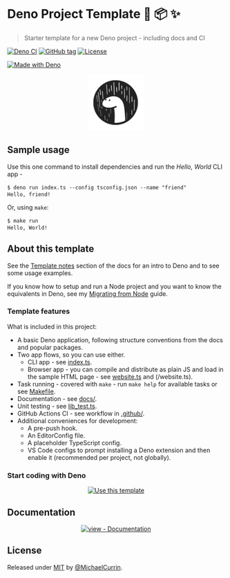 # Deno Project Template 🦕 📦 ✨
> Starter template for a new Deno project - including docs and CI

[![Deno CI](https://github.com/MichaelCurrin/deno-project-template/workflows/Deno%20CI/badge.svg)](https://github.com/MichaelCurrin/deno-project-template/actions?query=workflow:"Deno+CI" "GitHub Actions CI")
[![GitHub tag](https://img.shields.io/github/tag/MichaelCurrin/deno-project-template?include_prereleases=&sort=semver)](https://github.com/MichaelCurrin/deno-project-template/releases/)
[![License](https://img.shields.io/badge/License-MIT-blue)](#license)

[![Made with Deno](https://img.shields.io/badge/Deno-1.x-blue?logo=deno&logoColor=white)](https://deno.land)


<div align="center">
    <a href="https://deno.land" title="Go to Deno homepage">
        <img src="https://raw.githubusercontent.com/github/explore/master/topics/deno/deno.png"
             alt="node icon"
             width="130" height="130" />
    </a>
</div>


## Sample usage

Use this one command to install dependencies and run the _Hello, World_ CLI app - 

```console
$ deno run index.ts --config tsconfig.json --name "friend"
Hello, friend!
```

Or, using `make`:

```console
$ make run
Hello, World!
```


## About this template

<!-- TODO: Delete this section on your copy of this template. -->

See the [Template notes](/docs/template-notes/) section of the docs for an intro to Deno and to see some usage examples.

If you know how to setup and run a Node project and you want to know the equivalents in Deno, see my [Migrating from Node](https://michaelcurrin.github.io/dev-cheatsheets/cheatsheets/javascript/deno/migrating-from-node.html) guide.

### Template features

What is included in this project:

- A basic Deno application, following structure conventions from the docs and popular packages.
- Two app flows, so you can use either.
    - CLI app - see [index.ts](/index.ts).
    - Browser app - you can compile and distribute as plain JS and load in the sample HTML page - see [website.ts](/website.ts) and (/website.ts).
- Task running - covered with `make` - run `make help` for available tasks or see [Makefile](/Makefile).
- Documentation - see [docs/](/docs/).
- Unit testing - see [lib_test.ts](/lib_test.ts).
- GitHub Actions CI - see workflow in [.github/](/.github/).
- Additional conveniences for development:
    - A pre-push hook.
    - An EditorConfig file.
    - A placeholder TypeScript config.
    - VS Code configs to prompt installing a Deno extension and then enable it (recommended per project, not globally).

### Start coding with Deno

<div align="center">

[![Use this template](https://img.shields.io/badge/Generate-Use_this_template-2ea44f?style=for-the-badge)](https://github.com/MichaelCurrin/deno-project-template/generate)

</div>


## Documentation

<div align="center">

[![view - Documentation](https://img.shields.io/badge/view-Documentation-blue?style=for-the-badge)](/docs/)

</div>


## License

Released under [MIT](/LICENSE) by [@MichaelCurrin](https://github.com/MichaelCurrin).
